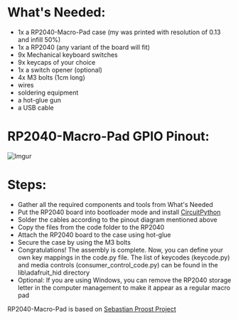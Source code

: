 # What's Needed:
* 1x a RP2040-Macro-Pad case (my was printed with resolution of 0.13 and infill 50%)
* 1x a RP2040 (any variant of the board will fit)
* 9x Mechanical keyboard switches
* 9x keycaps of your choice
* 1x a switch opener (optional)
* 4x M3 bolts (1cm long)
* wires
* soldering equipment
* a hot-glue gun
* a USB cable

# RP2040-Macro-Pad GPIO Pinout:
![Imgur](https://i.imgur.com/i9qHdCf.png)

# Steps:
* Gather all the required components and tools from What's Needed
* Put the RP2040 board into bootloader mode and install [CircuitPython](https://circuitpython.org/board/raspberry_pi_pico/)
* Solder the cables according to the pinout diagram mentioned above
* Copy the files from the code folder to the RP2040
* Attach the RP2040 board to the case using hot-glue
* Secure the case by using the M3 bolts
* Congratulations! The assembly is complete. Now, you can define your own key mappings in the code.py file. The list of keycodes (keycode.py) and media controls (consumer_control_code.py) can be found in the lib\adafruit_hid directory
* Optional: If you are using Windows, you can remove the RP2040 storage letter in the computer management to make it appear as a regular macro pad

RP2040-Macro-Pad is based on [Sebastian Proost Project](https://www.thingiverse.com/thing:4816077)
